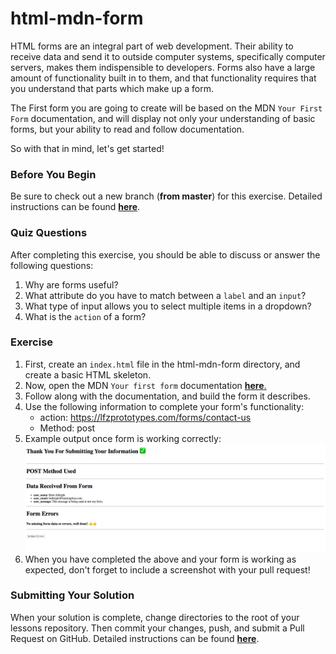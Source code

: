 # html-mdn-form

HTML forms are an integral part of web development. Their ability to receive data and send it to outside computer systems, specifically computer servers, makes them indispensible to developers. Forms also have a large amount of functionality built in to them, and that functionality requires that you understand that parts which make up a form.

The First form you are going to create will be based on the MDN `Your First Form` documentation, and will display not only your understanding of basic forms, but your ability to read and follow documentation.

So with that in mind, let's get started!

### Before You Begin

Be sure to check out a new branch (**from master**) for this exercise. Detailed instructions can be found [**here**](../../guides/before-each-exercise.md).

### Quiz Questions
After completing this exercise, you should be able to discuss or answer the following questions:

1. Why are forms useful?
1. What attribute do you have to match between a `label` and an `input`?
1. What type of input allows you to select multiple items in a dropdown?
1. What is the `action` of a form?

### Exercise

1. First, create an `index.html` file in the html-mdn-form directory, and create a basic HTML skeleton.
2. Now, open the MDN `Your first form` documentation [**here**.](https://developer.mozilla.org/en-US/docs/Learn/Forms/Your_first_form)
3. Follow along with the documentation, and build the form it describes.
4. Use the following information to complete your form's functionality:
    - action: https://lfzprototypes.com/forms/contact-us
    - Method: post
5. Example output once form is working correctly:
![Form Success Example](./images/form-success-example.png)
5. When you have completed the above and your form is working as expected, don't forget to include a screenshot with your pull request!

### Submitting Your Solution

When your solution is complete, change directories to the root of your lessons repository. Then commit your changes, push, and submit a Pull Request on GitHub. Detailed instructions can be found [**here**](../../guides/after-each-exercise.md).
